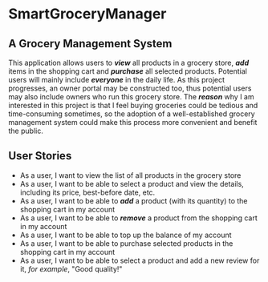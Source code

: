 # SmartGroceryManager

## A Grocery Management System

This application allows users to ***view*** all products in a grocery store, ***add*** items in the shopping cart and ***purchase*** all selected products. Potential users will mainly include ***everyone*** in the daily life. As this project progresses, an owner portal may be constructed too, thus potential users may also include owners who run this grocery store. The ***reason*** why I am interested in this project is that I feel buying groceries could be tedious and time-consuming sometimes, so the adoption of a well-established grocery management system could make this process more convenient and benefit the public.    <br>



## User Stories

- As a user, I want to view the list of all products in the grocery store
- As a user, I want to be able to select a product and view the details, including its price, best-before date, etc.
- As a user, I want to be able to ***add*** a product (with its quantity) to the shopping cart in my account
- As a user, I want to be able to ***remove*** a product from the shopping cart in my account
- As a user, I want to be able to top up the balance of my account
- As a user, I want to be able to purchase selected products in the shopping cart in my account
- As a user, I want to be able to select a product and add a new review for it, *for example*, "Good quality!"